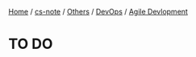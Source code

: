 [Home](https://mengxianbin.github.io) /
[cs-note](https://mengxianbin.github.io/cs-note/content) /
[Others](https://mengxianbin.github.io/cs-note/content/Others) /
[DevOps](https://mengxianbin.github.io/cs-note/content/Others/DevOps) /
[Agile Devlopment](https://mengxianbin.github.io/cs-note/content/Others/DevOps/Agile%20Devlopment)

# TO DO
